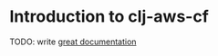 # Introduction to clj-aws-cf

TODO: write [great documentation](http://jacobian.org/writing/great-documentation/what-to-write/)
